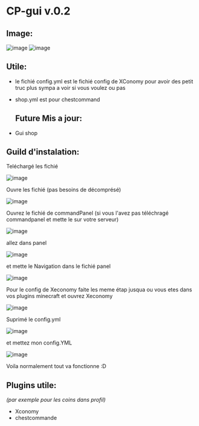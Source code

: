 # CP-gui v.0.2


## Image:
![image](https://github.com/SahranREAL/CP-gui-navigation/assets/94926019/747409a3-297c-409e-b6a3-995dbf4ba248)
![image](https://github.com/SahranREAL/CP-gui-navigation-et-shop/assets/94926019/2083bc28-7945-4eae-90ee-1ff871a9e51d)



## Utile:

- le fichié config.yml est le fichié config de XConomy pour avoir des petit truc plus sympa a voir si vous voulez ou pas
- shop.yml est pour chestcommand

  ## Future Mis a jour:

- Gui shop

## Guild d'instalation:
Teléchargé les fichié

![image](https://github.com/SahranREAL/CP-gui-navigation/assets/94926019/4a9c322f-8fe9-472d-bb6c-a09f04c147f9)

Ouvre les fichié (pas besoins de décomprésé)

![image](https://github.com/SahranREAL/CP-gui-navigation/assets/94926019/e1d2ddfe-abb5-4526-82fe-3dbd4a3ada2c)

Ouvrez le fichié de commandPanel (si vous l'avez pas téléchragé commandpanel et mette le sur votre serveur)

![image](https://github.com/SahranREAL/CP-gui-navigation/assets/94926019/e236c10e-bfaa-4307-a88f-25313bb78f88)

allez dans panel

![image](https://github.com/SahranREAL/CP-gui-navigation/assets/94926019/1a8dc209-b65a-4a00-96d4-5d8a1f57bf7e)

et mette le Navigation dans le fichié panel

![image](https://github.com/SahranREAL/CP-gui-navigation/assets/94926019/6b5a2202-2120-449b-b37b-acf4d0f377c2)

Pour le config de Xeconomy faite les meme étap jusqua ou vous etes dans vos plugins minecraft et ouvrez Xeconomy

![image](https://github.com/SahranREAL/CP-gui-navigation/assets/94926019/92c89ec2-14aa-4253-b83e-049a029139b0)

Suprimé le config.yml

![image](https://github.com/SahranREAL/CP-gui-navigation/assets/94926019/9df65468-4d72-4716-9597-2225a86878cc)

et mettez mon config.YML

![image](https://github.com/SahranREAL/CP-gui-navigation/assets/94926019/ca9d2fdd-d464-4f9b-baa4-8a0f1187133e)


Voila normalement tout va fonctionne :D


## Plugins utile:
_(par exemple pour les coins dans profil)_
- Xconomy
- chestcommande




